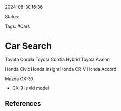 2024-08-30 16:36

Status:

Tags: #Cars 

# Car Search

Toyota Corolla
Toyota Corolla Hybrid
Toyota Avalon

Honda Civic
Honda Insight
Honda CR-V
Honda Accord


Mazda CX-30 
- CX-9 is old model
## References

